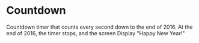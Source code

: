 # Countdown
Countdown timer that counts every second down to the end of 2016. At the end of 2016, the timer stops, and the screen Display "Happy New Year!"
